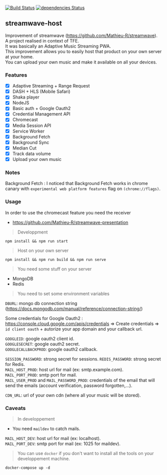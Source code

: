 [![Build Status](https://travis-ci.org/Mathieu-R/streamwave-host.svg?branch=master)](https://travis-ci.org/Mathieu-R/streamwave-host)
[![dependencies Status](https://david-dm.org/Mathieu-R/streamwave-host/status.svg)](https://david-dm.org/Mathieu-R/streamwave-host)

## streamwave-host
Improvement of streamwave (https://github.com/Mathieu-R/streamwave).     
A project realised in context of TFE.    
It was basically an Adaptive Music Streaming PWA.    
This improvement allows you to easily host that product on your own server at your home.    
You can upload your own music and make it available on all your devices.    

### Features
- [X] Adaptive Streaming + Range Request  
- [X] DASH + HLS (Mobile Safari)   
- [X] Shaka player   
- [X] NodeJS    
- [X] Basic auth + Google Oauth2     
- [X] Credential Management API    
- [X] Chromecast   
- [X] Media Session API    
- [X] Service Worker    
- [X] Background Fetch    
- [X] Background Sync     
- [X] Median Cut    
- [X] Track data volume    
- [X] Upload your own music   

### Notes
Background Fetch : 
I noticed that Background Fetch works in chrome canary with `experimental web platform features` flag on `(chrome://flags)`.

### Usage

In order to use the chromecast feature you need the receiver
- https://github.com/Mathieu-R/streamwave-presentation

> Developpment
```
npm install && npm run start
```

> Host on your own server
```
npm install && npm run build && npm run serve
```

> You need some stuff on your server
- MongoDB
- Redis

> You need to set some environment variables

`DBURL`: mongo db connection string (https://docs.mongodb.com/manual/reference/connection-string/)

Some credentials for Google Oauth2 : https://console.cloud.google.com/apis/credentials => Create credentials => `id client oauth` + autorize your app domain and your callback url.    

`GOOGLEID`: google oauth2 client id.   
`GOOGLESECRET`: google oauth2 secret.    
`GOOGLECALLBACKPROD`: google oauth2 callback.    

`SESSION_PASSWORD`: strong secret for sessions.
`REDIS_PASSWORD`: strong secret for Redis.    
`MAIL_HOST_PROD`: host url for mail (ex: smtp.example.com).    
`MAIL_PORT_PROD`: smtp port for mail.    
`MAIL_USER_PROD` and `MAIL_PASSWORD_PROD`: credentials of the email that will send the emails (account verification, password forgotten,...). 

`CDN_URL`: url of your own cdn (where all your music will be stored).

### Caveats
> In developpement
- You need `maildev` to catch mails.

`MAIL_HOST_DEV`: host url for mail (ex: localhost).    
`MAIL_PORT_DEV`: smtp port for mail (ex: 1025 for maildev).    

> You can use `docker` if you don't want to install all the tools on your developpement machine.
```
docker-compose up -d
```



